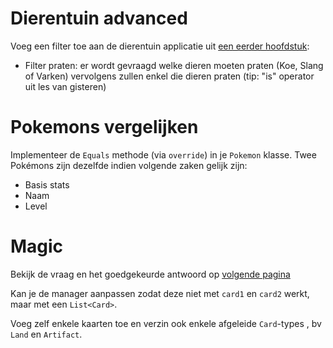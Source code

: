 # Dierentuin advanced
Voeg een filter toe aan de dierentuin applicatie uit [een eerder hoofdstuk](13_advancedovererving/A_Practica.md):

* Filter praten: er wordt gevraagd welke dieren moeten praten (Koe, Slang of Varken) vervolgens zullen enkel die dieren praten (tip: "is" operator uit les van gisteren)

# Pokemons vergelijken
Implementeer de ``Equals`` methode (via ``override``) in je ``Pokemon`` klasse. Twee Pokémons zijn dezelfde indien volgende zaken gelijk zijn:

* Basis stats
* Naam
* Level

# Magic
Bekijk de vraag en het goedgekeurde antwoord op [volgende pagina](https://stackoverflow.com/questions/20524837/card-game-architecture-for-cards)

Kan je de manager aanpassen zodat deze niet met ``card1`` en ``card2`` werkt, maar met een ``List<Card>``.

Voeg zelf enkele kaarten toe en verzin ook enkele afgeleide ``Card``-types  , bv ``Land`` en ``Artifact``.
